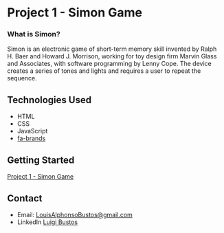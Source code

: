 # Project 1 - Simon Game

### What is Simon? 
Simon is an electronic game of short-term memory skill invented by Ralph H. Baer and Howard J. Morrison, working for toy design firm Marvin Glass and Associates, with software programming by Lenny Cope. The device creates a series of tones and lights and requires a user to repeat the sequence.


## Technologies Used
- HTML 
- CSS 
- JavaScript
- [fa-brands](fa-html5.svg)
## Getting Started
[Project 1 - Simon Game](https://luigibustos.github.io/project_1/)

## Contact

- Email: LouisAlphonsoBustos@gmail.com
- LinkedIn [Luigi Bustos](https://www.linkedin.com/in/luigibustos/)
